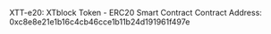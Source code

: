 XTT-e20: XTblock Token - ERC20 Smart Contract
Contract Address: 0xc8e8e21e1b16c4cb46cce1b11b24d191961f497e
